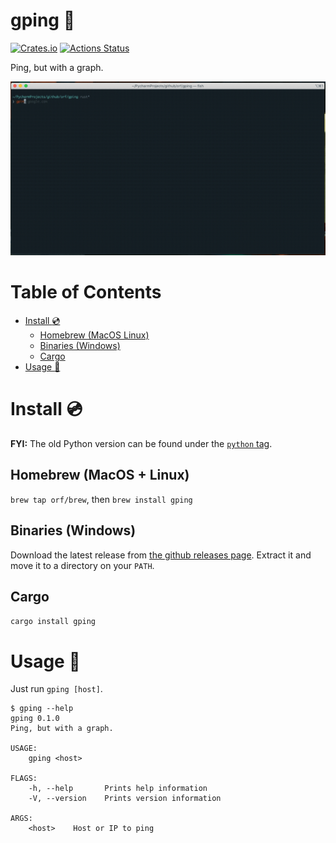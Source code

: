 # gping :rocket:

[![Crates.io](https://img.shields.io/crates/v/gping.svg)](https://crates.io/crates/gping)
[![Actions Status](https://github.com/orf/gping/workflows/CI/badge.svg)](https://github.com/orf/gping/actions)

Ping, but with a graph.

![](./images/readme-example.gif)

Table of Contents
=================

   * [Install :cd:](#install-cd)
      * [Homebrew (MacOS   Linux)](#homebrew-macos--linux)
      * [Binaries (Windows)](#binaries-windows)
      * [Cargo](#cargo)
   * [Usage :saxophone:](#usage-saxophone)

# Install :cd:

**FYI:** The old Python version can be found under the [`python` tag](https://github.com/orf/gping/tree/python).

## Homebrew (MacOS + Linux)

`brew tap orf/brew`, then `brew install gping`

## Binaries (Windows)

Download the latest release from [the github releases page](https://github.com/orf/gping/releases). Extract it 
and move it to a directory on your `PATH`.

## Cargo

`cargo install gping`

# Usage :saxophone:

Just run `gping [host]`.

```
$ gping --help
gping 0.1.0
Ping, but with a graph.

USAGE:
    gping <host>

FLAGS:
    -h, --help       Prints help information
    -V, --version    Prints version information

ARGS:
    <host>    Host or IP to ping
```
